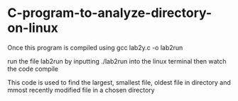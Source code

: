 # C-program-to-analyze-directory-on-linux

Once this program is compiled using gcc lab2y.c -o lab2run

run the file lab2run by inputting ./lab2run into the linux terminal then watch the code compile

This code is used to find the largest, smallest file, oldest file in directory and mmost recently modified file in a chosen directory 
